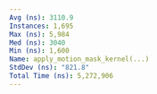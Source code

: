 ```yaml
---
Avg (ns): 3110.9
Instances: 1,695
Max (ns): 5,984
Med (ns): 3040
Min (ns): 1,600
Name: apply_motion_mask_kernel(...)
StdDev (ns): "821.8"
Total Time (ns): 5,272,906
---
```

